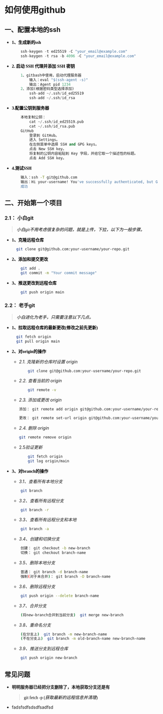 
<style>
p {
  color: black;
  font-family: "Microsoft YaHei";
}
</style>
# 如何使用github

## 一、配置本地的ssh
+ **1、生成新的ssh**
  
    ```c
        ssh-keygen -t ed25519 -C "your_email@example.com"
        ssh-keygen -t rsa -b 4096 -C "your_email@example.com"
    ```
+ **2. 启动 SSH 代理并添加 SSH 密钥**
  
    ``` python
        1、gitbash中使用，启动代理服务器
            输入：eval "$(ssh-agent -s)"
            输出：Agent pid 1234
        2、添加(根据密码类型选择添加)
            ssh-add ~/.ssh/id_ed25519
            ssh-add ~/.ssh/id_rsa    
    ```
+ **3.配置公钥到服务器**
    ```python 
        本地复制公钥：
            cat ~/.ssh/id_ed25519.pub
            cat ~/.ssh/id_rsa.pub
        GitHub
            登录到 GitHub。
            进入 Settings。
            在左侧菜单中选择 SSH and GPG keys。
            点击 New SSH key。
            将复制的公钥内容粘贴到 Key 字段，并给它取一个描述性的标题。
            点击 Add SSH key。
    ```
+ **4.测试SSH**
    ```bash 
        输入：ssh -T git@github.com
        输出：Hi your-username! You've successfully authenticated, but GitHub does not provide shell access.
        成功


    ```
## 二、开始第一个项目
### 2.1：  小白git
>*小白git不用考虑很复杂的问题，就是上传，下拉，以下为一般步骤。*
+ **1、克隆远程仓库**
  ```bash
    git clone git@github.com:your-username/your-repo.git
  ```
+ **2、添加和提交更改**
  
    ```bash
        git add .
        git commit -m "Your commit message"
    ```
+ **3、推送更改到远程仓库**
    ```bash
        git push origin main
    ```
### 2.2： 老手git
>*小白进化为老手，只需要注意以下几点。*
+ **1、拉取远程仓库的最新更改(修改之前先更新)**
  ```bash
    git fetch origin
    git pull origin main
    ```

+ **2、对origin的操作**
  + *2.1. 克隆新的仓库时设置 origin*
    ```bash
        git clone git@github.com:your-username/your-repo.git
    ```
  + *2.2. 查看当前的 origin*
    ```bash
        git remote -v
    ```
  + *2.3. 添加或更改 origin*
    ```bash
    添加： git remote add origin git@github.com:your-username/your-repo.git

    更改： git remote set-url origin git@github.com:your-username/your-repo.git
    ```
  + *2.4. 删除 origin*
    ```bash
    git remote remove origin
    ```
  + 2.5*验证更新*
    ```bash
        git fetch origin
        git log origin/main
    ```
+ **3、对branch的操作**
    + *3.1、查看所有本地分支*
    ```bash
        git branch
    ```
    + *3.2、查看所有远程分支*
    ```bash
        git branch -r
    ```
    + *3.3、查看所有远程分支和本地*
    ```bash
        git branch -a
    ```
    
    + *3.4、创建和切换分支*
    ```bash
        创建： git checkout -b new-branch
        切换： git checkout branch-name
    ```
    + *3.5、删除本地分支*
    ```bash
        普通： git branch -d branch-name
        强制(对于未合并)： git branch -D branch-name
    ```
    + *3.6、删除远程分支*
    ```bash
        git push origin --delete branch-name
    ```

    + *3.7、合并分支*
    ```bash
        (将new-branch合并到当前分支)  git merge new-branch
    ```


    + *3.8、重命名分支*
    ```bash
        (在分支上)  git branch -m new-branch-name
        (不在分支上)  git branch -m old-branch-name new-branch-name

    ```
    + *3.9、推送分支到远程仓库*
    ```bash
        git push origin new-branch
     ```
    

## 常见问题
+ **明明服务器已经把分支删除了，本地获取分支还是有**
  > git fetch -p     (*获取最新的远程信息并清理*)
+ fadsfsdfsdsdfsadfsd
